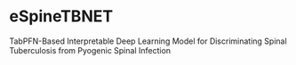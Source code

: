 # eSpineTBNET
TabPFN-Based Interpretable Deep Learning Model for Discriminating Spinal Tuberculosis from Pyogenic Spinal Infection
